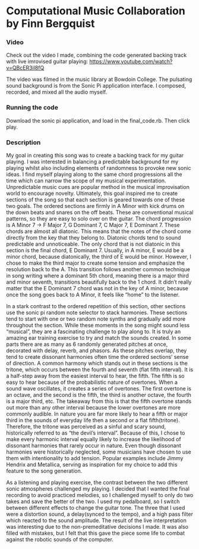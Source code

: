 # Computational Music Collaboration by Finn Bergquist

### Video

Check out the video I made, combining the code generated backing track with live imrovised guitar playing:
https://www.youtube.com/watch?v=QBcER3il8fQ

The video was filmed in the music library at Bowdoin College. The pulsating sound background is from the Sonic Pi
application interface. I composed, recorded, and mixed all the audio myself.

### Running the code
Download the sonic pi application, and load in the final_code.rb. Then click play.

### Description
	
My goal in creating this song was to create a backing track for my guitar playing. I was interested in balancing a predictable background for my playing whilst also including elements of randomness to provoke new sonic ideas. I find myself playing along to the same chord progressions all the time which can narrow the scope of my musical experimentation. Unpredictable music cues are popular method in the musical improvisation world to encourage novelty. 
Ultimately, this goal inspired me to create sections of the song so that each section is geared towards one of these two goals. The ordered sections are firmly in A Minor with kick drums on the down beats and snares on the off beats. These are conventional musical patterns, so they are easy to solo over on the guitar. The chord progression is A Minor 7 -> F Major 7, G Dominant 7, C Major 7, E Dominant 7. These chords are almost all diatonic. This means that the notes of the chord come directly from the key that they belong to. Diatonic chords tend to sound predictable and unnoticeable. The only chord that is not diatonic in this section is the final chord, E Dominant 7. Usually, in A minor, E would be a minor chord, because diatonically, the third of E would be minor. However, I chose to make the third major to create some tension and emphasize the resolution back to the A. This transition follows another common technique in song writing where a dominant 5th chord, meaning there is a major third and minor seventh, transitions beautifully back to the 1 chord. It didn’t really matter that the E Dominant 7 chord was not in the key of A minor, because once the song goes back to A Minor, it feels like “home” to the listener. 

In a stark contrast to the ordered repetition of this section, other sections use the sonic pi random note selector to stack harmonies. These sections tend to start with one or two random note synths and gradually add more throughout the section. While these moments in the song might sound less “musical”, they are a fascinating challenge to play along to. It is truly an amazing ear training exercise to try and match the sounds created. In some parts there are as many as 6 randomly generated pitches at once, decorated with delay, reverb, and phasors. As these pitches overlap, they tend to create dissonant harmonies often time the ordered sections’ sense of direction. A common harmony which stands out in these sections is the tritone, which occurs between the fourth and seventh (flat fifth interval). It is a half-step away from the easiest interval to hear, the fifth. The fifth is so easy to hear because of the probabilistic nature of overtones. When a sound wave oscillates, it creates a series of overtones. The first overtone is an octave, and the second is the fifth, the third is another octave, the fourth is a major third, etc. The takeaway from this is that the fifth overtone stands out more than any other interval because the lower overtones are more commonly audible. In nature you are far more likely to hear a fifth or major third in the sounds of everyday life then a second or a flat fifth(tritone). Therefore, the tritone was perceived as a sinful and scary sound, historically referred to as “the devil’s interval”. Because of this, I chose to make every harmonic interval equally likely to increase the likelihood of dissonant harmonies that rarely occur in nature. Even though dissonant harmonies were historically neglected, some musicians have chosen to use them with intentionality to add tension. Popular examples include Jimmy Hendrix and Metallica, serving as inspiration for my choice to add this feature to the song generation.
  
As a listening and playing exercise, the contrast between the two different sonic atmospheres challenged my playing. I decided that I wanted the final recording to avoid practiced melodies, so I challenged myself to only do two takes and save the better of the two. I used my pedalboard, so I switch between different effects to change the guitar tone. The three that I used were a distortion sound, a delay(synced to the tempo), and a high pass filter which reacted to the sound amplitude. The result of the live interpretation was interesting due to the non-premeditative decisions I made. It was also filled with mistakes, but I felt that this gave the piece some life to combat against the robotic sounds of the computer.

